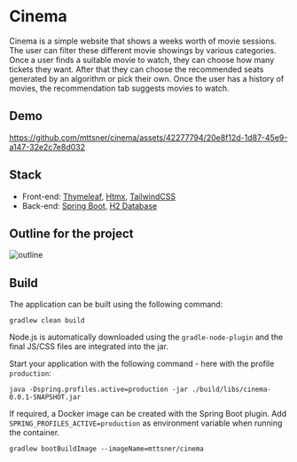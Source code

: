 # Cinema

Cinema is a simple website that shows a weeks worth of movie sessions.
The user can filter these different movie showings by various categories.
Once a user finds a suitable movie to watch, they can choose how many tickets they want.
After that they can choose the recommended seats generated by an algorithm or pick their own.
Once the user has a history of movies, the recommendation tab suggests movies to watch.

## Demo

https://github.com/mttsner/cinema/assets/42277794/20e8f12d-1d87-45e9-a147-32e2c7e8d032

## Stack
* Front-end: [Thymeleaf](https://www.thymeleaf.org/), [Htmx](https://htmx.org/), [TailwindCSS](https://tailwindcss.com/)
* Back-end: [Spring Boot](https://spring.io/), [H2 Database](https://www.h2database.com/html/main.html)


## Outline for the project

![outline](https://github.com/mttsner/cinema/assets/42277794/695e6207-8d59-4a56-9fa3-4b091dd0dab5)

## Build

The application can be built using the following command:

```
gradlew clean build
```

Node.js is automatically downloaded using the `gradle-node-plugin` and the final JS/CSS files are integrated into the jar.

Start your application with the following command - here with the profile `production`:

```
java -Dspring.profiles.active=production -jar ./build/libs/cinema-0.0.1-SNAPSHOT.jar
```

If required, a Docker image can be created with the Spring Boot plugin. Add `SPRING_PROFILES_ACTIVE=production` as
environment variable when running the container.

```
gradlew bootBuildImage --imageName=mttsner/cinema
```